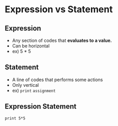 # Expression vs Statement

## Expression
- Any section of codes that **evaluates to a value.**
- Can be horizontal
- ex) 5 * 5

## Statement
- A line of codes that performs some actions
- Only vertical
- ex) `print` `assignment`

## Expression Statement
`print 5*5`
